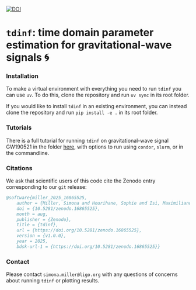 [![DOI](https://zenodo.org/badge/DOI/10.5281/zenodo.16865525.svg)](https://doi.org/10.5281/zenodo.16865525)


# `tdinf`: time domain parameter estimation for gravitational-wave signals 🌀

### Installation
To make a virtual environment with everything you need to run `tdinf` you can use `uv`. To do this, clone the repository and run `uv sync` in its root folder. 

If you would like to install `tdinf` in an existing environment, you can instead clone the repository and run `pip install -e .` in its root folder. 

### Tutorials

There is a full tutorial for running `tdinf` on gravitational-wave signal GW190521 in the folder [here](https://github.com/simonajmiller/tdinf/tree/main/examples/GW190521), with options to run using `condor`, `slurm`, or in the commandline.

### Citations

We ask that scientific users of this code cite the Zenodo entry corresponding to our `git` release: 
```bibtex
@software{miller_2025_16865525,
	author = {Miller, Simona and Hourihane, Sophie and Isi, Maximiliano},
	doi = {10.5281/zenodo.16865525},
	month = aug,
	publisher = {Zenodo},
	title = {tdinf},
	url = {https://doi.org/10.5281/zenodo.16865525},
	version = {v1.0.0},
	year = 2025,
	bdsk-url-1 = {https://doi.org/10.5281/zenodo.16865525}}
```

### Contact

Please contact `simona.miller@ligo.org` with any questions of concerns about running `tdinf` or plotting results.
